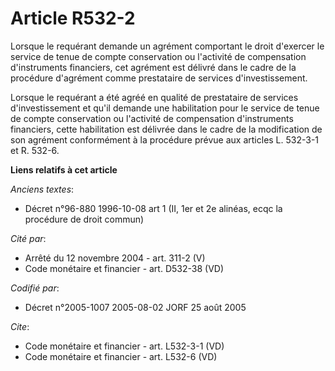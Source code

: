 # Article R532-2

Lorsque le requérant demande un agrément comportant le droit d'exercer le service de tenue de compte conservation ou
l'activité de compensation d'instruments financiers, cet agrément est délivré dans le cadre de la procédure d'agrément comme
prestataire de services d'investissement. 

Lorsque le requérant a été agréé en qualité de prestataire de services d'investissement et qu'il demande une habilitation
pour le service de tenue de compte conservation ou l'activité de compensation d'instruments financiers, cette habilitation
est délivrée dans le cadre de la modification de son agrément conformément à la procédure prévue aux articles L. 532-3-1 et
R. 532-6.

**Liens relatifs à cet article**

_Anciens textes_:

  - Décret n°96-880 1996-10-08 art 1 (II, 1er et 2e alinéas, ecqc la procédure de droit commun)

_Cité par_:

  - Arrêté du 12 novembre 2004 - art. 311-2 (V)
  - Code monétaire et financier - art. D532-38 (VD)

_Codifié par_:

  - Décret n°2005-1007 2005-08-02 JORF 25 août 2005

_Cite_:

  - Code monétaire et financier - art. L532-3-1 (VD)
  - Code monétaire et financier - art. L532-6 (VD)
